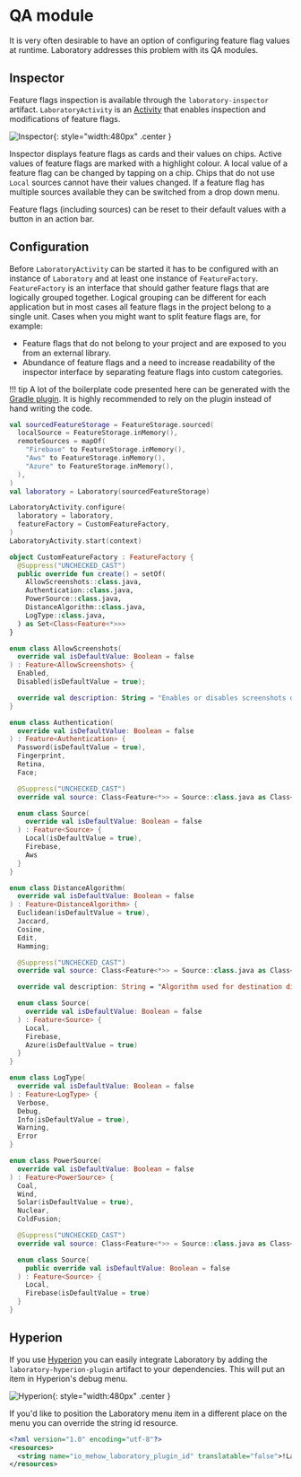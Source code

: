 # QA module

It is very often desirable to have an option of configuring feature flag values at runtime. Laboratory addresses this problem with its QA modules.

## Inspector

Feature flags inspection is available through the `laboratory-inspector` artifact. `LaboratoryActivity` is an [Activity](https://developer.android.com/reference/android/app/Activity) that enables inspection and modifications of feature flags.

![Inspector](images/inspector_screenshot.jpg){: style="width:480px" .center }

Inspector displays feature flags as cards and their values on chips. Active values of feature flags are marked with a highlight colour. A local value of a feature flag can be changed by tapping on a chip. Chips that do not use `Local` sources cannot have their values changed. If a feature flag has multiple sources available they can be switched from a drop down menu.

Feature flags (including sources) can be reset to their default values with a button in an action bar.

## Configuration

Before `LaboratoryActivity` can be started it has to be configured with an instance of `Laboratory` and at least one instance of `FeatureFactory`. `FeatureFactory` is an interface that should gather feature flags that are logically grouped together. Logical grouping can be different for each application but in most cases all feature flags in the project belong to a single unit. Cases when you might want to split feature flags are, for example:

- Feature flags that do not belong to your project and are exposed to you from an external library.
- Abundance of feature flags and a need to increase readability of the inspector interface by separating feature flags into custom categories.

!!! tip
    A lot of the boilerplate code presented here can be generated with the [Gradle plugin](gradle-plugin.md). It is highly recommended to rely on the plugin instead of hand writing the code.

```kotlin
val sourcedFeatureStorage = FeatureStorage.sourced(
  localSource = FeatureStorage.inMemory(),
  remoteSources = mapOf(
    "Firebase" to FeatureStorage.inMemory(),
    "Aws" to FeatureStorage.inMemory(),
    "Azure" to FeatureStorage.inMemory(),
  ),
)
val laboratory = Laboratory(sourcedFeatureStorage)

LaboratoryActivity.configure(
  laboratory = laboratory,
  featureFactory = CustomFeatureFactory,
)
LaboratoryActivity.start(context)

object CustomFeatureFactory : FeatureFactory {
  @Suppress("UNCHECKED_CAST")
  public override fun create() = setOf(
    AllowScreenshots::class.java,
    Authentication::class.java,
    PowerSource::class.java,
    DistanceAlgorithm::class.java,
    LogType::class.java,
  ) as Set<Class<Feature<*>>>
}

enum class AllowScreenshots(
  override val isDefaultValue: Boolean = false
) : Feature<AllowScreenshots> {
  Enabled,
  Disabled(isDefaultValue = true);

  override val description: String = "Enables or disables screenshots during a video chat"
}

enum class Authentication(
  override val isDefaultValue: Boolean = false
) : Feature<Authentication> {
  Password(isDefaultValue = true),
  Fingerprint,
  Retina,
  Face;

  @Suppress("UNCHECKED_CAST")
  override val source: Class<Feature<*>> = Source::class.java as Class<Feature<*>>

  enum class Source(
    override val isDefaultValue: Boolean = false
  ) : Feature<Source> {
    Local(isDefaultValue = true),
    Firebase,
    Aws
  }
}

enum class DistanceAlgorithm(
  override val isDefaultValue: Boolean = false
) : Feature<DistanceAlgorithm> {
  Euclidean(isDefaultValue = true),
  Jaccard,
  Cosine,
  Edit,
  Hamming;

  @Suppress("UNCHECKED_CAST")
  override val source: Class<Feature<*>> = Source::class.java as Class<Feature<*>>

  override val description: String = "Algorithm used for destination distance calculations"

  enum class Source(
    override val isDefaultValue: Boolean = false
  ) : Feature<Source> {
    Local,
    Firebase,
    Azure(isDefaultValue = true)
  }
}

enum class LogType(
  override val isDefaultValue: Boolean = false
) : Feature<LogType> {
  Verbose,
  Debug,
  Info(isDefaultValue = true),
  Warning,
  Error
}

enum class PowerSource(
  override val isDefaultValue: Boolean = false
) : Feature<PowerSource> {
  Coal,
  Wind,
  Solar(isDefaultValue = true),
  Nuclear,
  ColdFusion;

  @Suppress("UNCHECKED_CAST")
  override val source: Class<Feature<*>> = Source::class.java as Class<Feature<*>>

  enum class Source(
    public override val isDefaultValue: Boolean = false
  ) : Feature<Source> {
    Local,
    Firebase(isDefaultValue = true)
  }
}
```

## Hyperion

If you use [Hyperion](https://github.com/willowtreeapps/Hyperion-Android) you can easily integrate Laboratory by adding the `laboratory-hyperion-plugin` artifact to your dependencies. This will put an item in Hyperion's debug menu.

![Hyperion](images/hyperion_screenshot.jpg){: style="width:480px" .center }

If you'd like to position the Laboratory menu item in a different place on the menu you can override the string id resource.

```xml
<?xml version="1.0" encoding="utf-8"?>
<resources>
  <string name="io_mehow_laboratory_plugin_id" translatable="false">!Laboratory</string>
</resources>

```
